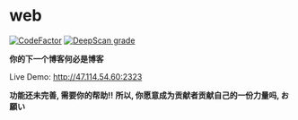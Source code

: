 # web

[![CodeFactor](https://www.codefactor.io/repository/github/mx-space/web/badge)](https://www.codefactor.io/repository/github/mx-space/web)
[![DeepScan grade](https://deepscan.io/api/teams/7938/projects/10822/branches/154495/badge/grade.svg)](https://deepscan.io/dashboard#view=project&tid=7938&pid=10822&bid=154495)

**你的下一个博客何必是博客**

Live Demo: <http://47.114.54.60:2323>

**功能还未完善, 需要你的帮助!!**
**所以, 你愿意成为贡献者贡献自己的一份力量吗, お願い**
